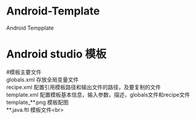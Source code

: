 # Android-Template
Android Tempplate

Android studio 模板
=

#模板主要文件<br>
globals.xml     存放全局变量文件<br>
recipe.xml      配置引用模板路径和输出文件的路径，及要复制的文件<br>
template.xml    配置模板基本信息，输入参数，描述，globals文件和recipe文件<br>
template_**.png 模板配图<br>
**.java.ftl     模板文件\<br>
